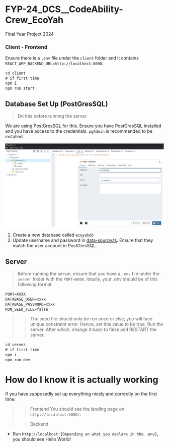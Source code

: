 # FYP-24_DCS\_\_CodeAbility-Crew_EcoYah

Final Year Project 2024

### Client - Frontend

Ensure there is a `.env` file under the `client` folder and it contains `REACT_APP_BACKEND_URL=http://localhost:8000`.

```
cd client
# if first time
npm i
npm run start
```

## Database Set Up (PostGresSQL)

> Do this before running the server.

We are using PostGresSQL for this. Ensure you have PostGresSQL installed and you have access to the credentials. `pgAdmin` is recommended to be installed.

![pgAdmin](screenshots/pgAdmin4.png)

1. Create a new database called `ecoyahdb`
2. Update username and password in [data-source.ts](server/src/config/data-source.ts). Ensure that they match the user account in PostGresSQL.

## Server

> Before running the server, ensure that you have a `.env` file under the `server` folder with the `PORT=8000`.
> Ideally, your .env should be of this following format

```
PORT=XXXX
DATABASE_USER=xxxx
DATABASE_PASSWORD=xxxx
RUN_SEED_FILE=false
```

> > The seed file should only be run once or else, you will face unique constraint error. Hence, set this value to be true. Run the server. After which, change it back to false and RESTART the server.

```
cd server
# if first time
npm i
npm run dev
```

# How do I know it is actually working

If you have supposedly set up everything nicely and correctly on the first time:

> > Frontend
> > You should see the landing page on `http://localhost:3000/`.

> > Backend

- Run `http://localhost:{Depending on what you declare in the .env}`, you should see Hello World!
